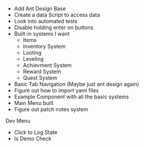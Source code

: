 -   Add Ant Design Base
-   Create a data Script to access data
-   Look into automated tests
-   Disable holding enter on buttons
-   Built-in systems I want
    -   Items
    -   Inventory System
    -   Looting
    -   Leveling
    -   Achievment System
    -   Reward System
    -   Quest System
-   Basic Tab Navigation (Maybe just ant design again)
-   Figure out how to import yaml files
-   Example Component with all the basic systems
-   Main Menu built
-   Figure out patch notes system

Dev Menu

-   Click to Log State
-   Is Demo Check
